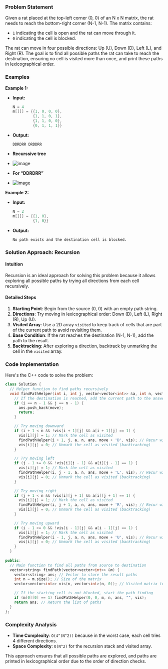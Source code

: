 
### Problem Statement
Given a rat placed at the top-left corner (0, 0) of an N x N matrix, the rat needs to reach the bottom-right corner (N-1, N-1). The matrix contains:
- `1` indicating the cell is open and the rat can move through it.
- `0` indicating the cell is blocked.

The rat can move in four possible directions: Up (U), Down (D), Left (L), and Right (R). The goal is to find all possible paths the rat can take to reach the destination, ensuring no cell is visited more than once, and print these paths in lexicographical order.

### Examples

**Example 1:**
- **Input:**
  ```cpp
  N = 4
  m[][] = {{1, 0, 0, 0},
           {1, 1, 0, 1}, 
           {1, 1, 0, 0},
           {0, 1, 1, 1}}
  ```
- **Output:**
  ```
  DDRDRR DRDDRR
  ```

- **Recurssive tree**
- ![image](https://github.com/user-attachments/assets/f14f21d0-8888-44a9-b58b-3c4f80db0f7b)

- **For  “DDRDRR”**
- ![image](https://github.com/user-attachments/assets/96b7ccc9-cf66-45e0-b805-1bde770235d4)


**Example 2:**
- **Input:**
  ```cpp
  N = 2
  m[][] = {{1, 0},
           {1, 0}}
  ```
- **Output:**
  ```
  No path exists and the destination cell is blocked.
  ```

### Solution Approach: Recursion

#### Intuition
Recursion is an ideal approach for solving this problem because it allows exploring all possible paths by trying all directions from each cell recursively.

#### Detailed Steps
1. **Starting Point**: Begin from the source (0, 0) with an empty path string.
2. **Directions**: Try moving in lexicographical order: Down (D), Left (L), Right (R), Up (U).
3. **Visited Array**: Use a 2D array `visited` to keep track of cells that are part of the current path to avoid revisiting them.
4. **Base Condition**: If the rat reaches the destination (N-1, N-1), add the path to the result.
5. **Backtracking**: After exploring a direction, backtrack by unmarking the cell in the `visited` array.


### Code Implementation
Here's the C++ code to solve the problem:

```cpp
class Solution {
  // Helper function to find paths recursively
  void findPathHelper(int i, int j, vector<vector<int>> &a, int n, vector<string> &ans, string move, vector<vector<int>> &vis) {
    // If the destination is reached, add the current path to the answer list
    if (i == n - 1 && j == n - 1) {
      ans.push_back(move);
      return;
    }

    // Try moving downward
    if (i + 1 < n && !vis[i + 1][j] && a[i + 1][j] == 1) {
      vis[i][j] = 1; // Mark the cell as visited
      findPathHelper(i + 1, j, a, n, ans, move + 'D', vis); // Recur with 'D' added to the path
      vis[i][j] = 0; // Unmark the cell as visited (backtracking)
    }

    // Try moving left
    if (j - 1 >= 0 && !vis[i][j - 1] && a[i][j - 1] == 1) {
      vis[i][j] = 1; // Mark the cell as visited
      findPathHelper(i, j - 1, a, n, ans, move + 'L', vis); // Recur with 'L' added to the path
      vis[i][j] = 0; // Unmark the cell as visited (backtracking)
    }

    // Try moving right
    if (j + 1 < n && !vis[i][j + 1] && a[i][j + 1] == 1) {
      vis[i][j] = 1; // Mark the cell as visited
      findPathHelper(i, j + 1, a, n, ans, move + 'R', vis); // Recur with 'R' added to the path
      vis[i][j] = 0; // Unmark the cell as visited (backtracking)
    }

    // Try moving upward
    if (i - 1 >= 0 && !vis[i - 1][j] && a[i - 1][j] == 1) {
      vis[i][j] = 1; // Mark the cell as visited
      findPathHelper(i - 1, j, a, n, ans, move + 'U', vis); // Recur with 'U' added to the path
      vis[i][j] = 0; // Unmark the cell as visited (backtracking)
    }
  }
  
public:
  // Main function to find all paths from source to destination
  vector<string> findPath(vector<vector<int>> &m) {
    vector<string> ans; // Vector to store the result paths
    int n = m.size(); // Size of the matrix
    vector<vector<int>> vis(n, vector<int>(n, 0)); // Visited matrix to track visited cells

    // If the starting cell is not blocked, start the path finding
    if (m[0][0] == 1) findPathHelper(0, 0, m, n, ans, "", vis);
    return ans; // Return the list of paths
  }
};
```

### Complexity Analysis
- **Time Complexity**: `O(4^(N^2))` because in the worst case, each cell tries 4 different directions.
- **Space Complexity**: `O(N^2)` for the recursion stack and visited array.

This approach ensures that all possible paths are explored, and paths are printed in lexicographical order due to the order of direction checks.
